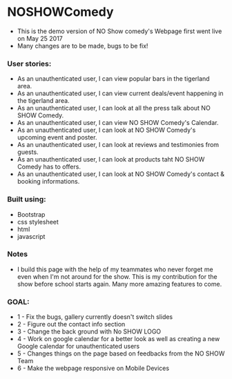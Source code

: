 
# NOSHOWComedy

* This is the demo version of NO Show comedy's Webpage first went live on May 25 2017
* Many changes are to be made, bugs to be fix! 


### User stories:

* As an unauthenticated user, I can view popular bars in the tigerland area.
* As an unauthenticated user, I can view current deals/event happening in the tigerland area.
* As an unauthenticated user, I can look at all the press talk about NO SHOW Comedy.
* As an unauthenticated user, I can view NO SHOW Comedy's Calendar.
* As an unauthenticated user, I can look at NO SHOW Comedy's upcoming event and poster.
* As an unauthenticated user, I can look at reviews and testimonies from guests.
* As an unauthenticated user, I can look at products taht NO SHOW Comedy has to offers.
* As an unauthenticated user, I can look at NO SHOW Comedy's contact & booking informations.


### Built using:

* Bootstrap
* css stylesheet
* html
* javascript

### Notes

* I build this page with the help of my teammates who never forget me even when I'm not around for the show. This is my contribution for the show before school starts again. Many more amazing features to come.

### GOAL:

* 1 - Fix the bugs, gallery currently doesn't switch slides
* 2 - Figure out the contact info section
* 3 - Change the back ground with No SHOW LOGO
* 4 - Work on google calendar for a better look as well as creating a new Google calendar for unauthenticated users 
* 5 - Changes things on the page based on feedbacks from the NO SHOW Team
* 6 - Make the webpage responsive on Mobile Devices
